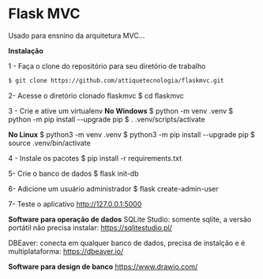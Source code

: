 # Flask MVC

Usado para ensnino da arquitetura MVC...

**Instalação**

1 - Faça o clone do repositório para seu diretório de trabalho
```bash
$ git clone https://github.com/attiquetecnologia/flaskmvc.git
```

2- Acesse o diretório clonado flaskmvc
$ cd flaskmvc

3 - Crie e ative um virtualenv
**No Windows**
$ python -m venv .venv
$ python -m pip install --upgrade pip
$ . .venv/scripts/activate

**No Linux**
$ python3 -m venv .venv
$ python3 -m pip install --upgrade pip
$ source .venv/bin/activate

4 - Instale os pacotes
$ pip install -r requirements.txt

5- Crie o banco de dados
$ flask init-db

6- Adicione um usuário administrador
$ flask create-admin-user

7- Teste o aplicativo
http://127.0.0.1:5000


**Software para operação de dados**
SQLite Studio: somente sqlite, a versão portátil não precisa instalar: https://sqlitestudio.pl/

DBEaver: conecta em qualquer banco de dados, precisa de instalção e é multiplataforma: https://dbeaver.io/


**Software para design de banco**
https://www.drawio.com/